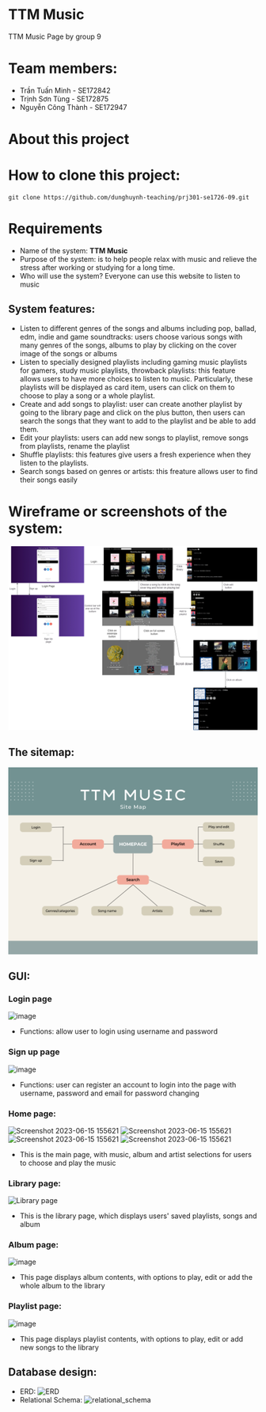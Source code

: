 # TTM Music
TTM Music Page by group 9
# Team members:
- Trần Tuấn Minh - SE172842
- Trịnh Sơn Tùng - SE172875
- Nguyễn Công Thành - SE172947


# About this project
  
# How to clone this project:
```
git clone https://github.com/dunghuynh-teaching/prj301-se1726-09.git
```

# Requirements
- Name of the system: **TTM Music**
- Purpose of the system: is to help people relax with music and relieve the stress after working or studying for a long time.
- Who will use the system? Everyone can use this website to listen to music
## System features:
- Listen to different genres of the songs and albums including pop, ballad, edm, indie and game soundtracks: users choose various songs with many genres
of the songs, albums to play by clicking on the cover image of the songs or albums
- Listen to specially designed playlists including gaming music playlists for gamers, study music playlists, throwback playlists: this feature allows users to
have more choices to listen to music. Particularly, these playlists will be displayed as card item, users can click on them to choose to play a song or a whole playlist.
- Create and add songs to playlist: user can create another playlist by going to the library page and click on the plus button, then users can search the songs
that they want to add to the playlist and be able to add them. 
- Edit your playlists: users can add new songs to playlist, remove songs from playlists, rename the playlist
- Shuffle playlists: this features give users a fresh experience when they listen to the playlists.
- Search songs based on genres or artists: this freature allows user to find their songs easily

# Wireframe or screenshots of the system:


![](wireframe.png)

## The sitemap: 
![](/TTM_Music_Sitemap.png)

## GUI:
### Login page
![image](https://github.com/dunghuynh-teaching/prj301-se1726-09/assets/133552281/16d76f32-33ac-4603-af23-0082f20af9a6)
- Functions: allow user to login using username and password
### Sign up page
![image](https://github.com/dunghuynh-teaching/prj301-se1726-09/assets/133552281/8118c619-43e2-40cb-a6f0-a7f013d1178d)
- Functions: user can register an account to login into the page with username, password and email for password changing 
### Home page:
![Screenshot 2023-06-15 155621](https://github.com/dunghuynh-teaching/prj301-se1726-09/assets/133552281/a0e2e0d7-ea96-4e4d-81dd-f97dd5170f37)
![Screenshot 2023-06-15 155621](https://github.com/dunghuynh-teaching/prj301-se1726-09/assets/133552281/0a9958e9-f5a8-44d1-a3f6-40585d03cf5d)
![Screenshot 2023-06-15 155621](https://github.com/dunghuynh-teaching/prj301-se1726-09/assets/133552281/cdd9c28d-824c-48d2-8e30-3221a3fb67e5)
![Screenshot 2023-06-15 155621](https://github.com/dunghuynh-teaching/prj301-se1726-09/assets/133552281/c7eb84f9-3185-485f-a687-e3f097393dd5)

- This is the main page, with music, album and artist selections for users to choose and play the music
### Library page:
![Library page](https://github.com/dunghuynh-teaching/prj301-se1726-09/assets/133552281/d2c02c0d-ea41-4cfb-a681-81176787bfd6)
- This is the library page, which displays users' saved playlists, songs and album
### Album page:
![image](https://github.com/dunghuynh-teaching/prj301-se1726-09/assets/133552281/230ca5a5-d105-4e05-a8cd-690b9bdccd85)
- This page displays album contents, with options to play, edit or add the whole album to the library 
### Playlist page:
![image](https://github.com/dunghuynh-teaching/prj301-se1726-09/assets/133552281/483a2f68-abba-4e1b-ba90-f3d52ef0191d)
- This page displays playlist contents, with options to play, edit or add new songs to the library 

## Database design:
- ERD: 
![ERD](https://github.com/dunghuynh-teaching/prj301-se1726-09/assets/133552281/79c5c198-4307-4f9b-a087-72d5cded03b6)
- Relational Schema:
![relational_schema](https://github.com/dunghuynh-teaching/prj301-se1726-09/assets/133552281/34b75a7a-ae51-4abf-a25f-19b7d492d5eb)


